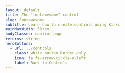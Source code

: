 ```yaml
---
layout: default
title: The "fontawesome" control
slug: fontawesome
subtitle: Learn how to create controls using Kirki
mainMaxWidth: 50rem;
bodyClasses: control page
returns: string
heroButtons:
  - url: ../controls
    class: white button border-only
    icon: fa fa-arrow-circle-o-left
    label: Back to Controls
---
```

